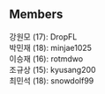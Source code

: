 ## Members

강원모 (17): DropFL  
박민재 (18): minjae1025  
이승재 (16): rotmdwo  
조규상 (15): kyusang200  
최민석 (18): snowdolf99  
